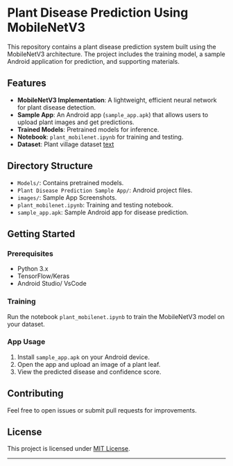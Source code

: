 # Plant Disease Prediction Using MobileNetV3

This repository contains a plant disease prediction system built using the MobileNetV3 architecture. The project includes the training model, a sample Android application for prediction, and supporting materials.

## Features

- **MobileNetV3 Implementation**: A lightweight, efficient neural network for plant disease detection.
- **Sample App**: An Android app (`sample_app.apk`) that allows users to upload plant images and get predictions.
- **Trained Models**: Pretrained models for inference.
- **Notebook**: `plant_mobilenet.ipynb` for training and testing.
- **Dataset**: Plant village dataset [text](https://data.mendeley.com/datasets/tywbtsjrjv/1)

## Directory Structure

- `Models/`: Contains pretrained models.
- `Plant Disease Prediction Sample App/`: Android project files.
- `images/`: Sample App Screenshots.
- `plant_mobilenet.ipynb`: Training and testing notebook.
- `sample_app.apk`: Sample Android app for disease prediction.

## Getting Started

### Prerequisites

- Python 3.x
- TensorFlow/Keras
- Android Studio/ VsCode

### Training

Run the notebook `plant_mobilenet.ipynb` to train the MobileNetV3 model on your dataset.

### App Usage

1. Install `sample_app.apk` on your Android device.
2. Open the app and upload an image of a plant leaf.
3. View the predicted disease and confidence score.

## Contributing

Feel free to open issues or submit pull requests for improvements.

## License

This project is licensed under [MIT License](LICENSE).

---

